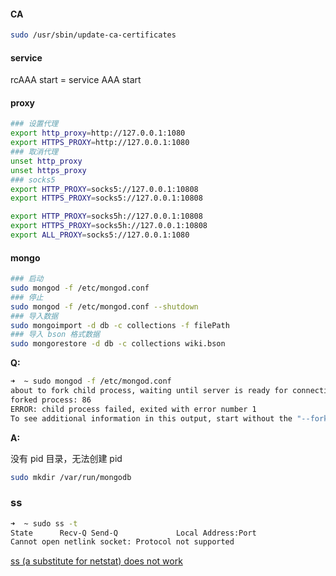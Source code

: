 #### CA

```bash
sudo /usr/sbin/update-ca-certificates
```

#### service

rcAAA start = service AAA start

#### proxy

```bash
### 设置代理
export http_proxy=http://127.0.0.1:1080
export HTTPS_PROXY=http://127.0.0.1:1080
### 取消代理
unset http_proxy
unset https_proxy
### socks5
export HTTP_PROXY=socks5://127.0.0.1:10808
export HTTPS_PROXY=socks5://127.0.0.1:10808

export HTTP_PROXY=socks5h://127.0.0.1:10808
export HTTPS_PROXY=socks5h://127.0.0.1:10808
export ALL_PROXY=socks5://127.0.0.1:1080
```

#### mongo

```bash
### 启动
sudo mongod -f /etc/mongod.conf
### 停止
sudo mongod -f /etc/mongod.conf --shutdown
### 导入数据
sudo mongoimport -d db -c collections -f filePath
### 导入 bson 格式数据
sudo mongorestore -d db -c collections wiki.bson
```

**Q:**

```bash
➜  ~ sudo mongod -f /etc/mongod.conf
about to fork child process, waiting until server is ready for connections.
forked process: 86
ERROR: child process failed, exited with error number 1
To see additional information in this output, start without the "--fork" option.
```

**A:**

没有 pid 目录，无法创建 pid

```bash
sudo mkdir /var/run/mongodb
```

### ss

```bash
➜  ~ sudo ss -t
State      Recv-Q Send-Q             Local Address:Port                              Peer Address:Port
Cannot open netlink socket: Protocol not supported
```

[ss (a substitute for netstat) does not work](https://github.com/Microsoft/WSL/issues/2249)

